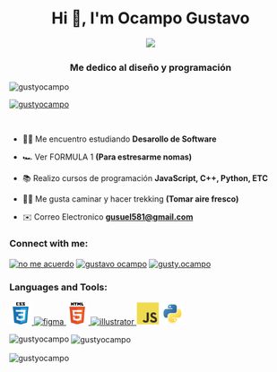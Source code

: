 
<h1 align="center">Hi 👋, I'm Ocampo Gustavo</h1>
<div class="header" align="center">
  <img src="https://media1.giphy.com/media/v1.Y2lkPTc5MGI3NjExczQ1ajgwNDQ3ODg2ZmZxN2I3cWJtcG10aTA0bjh1d3l3OGp4MHZoMyZlcD12MV9pbnRlcm5hbF9naWZfYnlfaWQmY3Q9Zw/qgQUggAC3Pfv687qPC/giphy.gif">
</div>
<h3 align="center">Me dedico al diseño y programación</h3>

<p align="left"> <img src="https://komarev.com/ghpvc/?username=gustyocampo&label=Profile%20views&color=0e75b6&style=flat" alt="gustyocampo" /> </p>

<p align="left"> <a href="https://github.com/ryo-ma/github-profile-trophy"><img src="https://github-profile-trophy.vercel.app/?username=gustyocampo" alt="gustyocampo" /></a> </p>

<p align="left"> <a href="https://twitter.com/" target="blank"><img src="https://img.shields.io/twitter/follow/?logo=twitter&style=for-the-badge" alt="" /></a> </p>

- 👩‍💻 Me encuentro estudiando **Desarollo de Software**

- 🏎️ Ver FORMULA 1 **(Para estresarme nomas)**

- 📚 Realizo cursos de programación **JavaScript, C++, Python, ETC**

- 🚶‍♂️ Me gusta caminar y hacer trekking **(Tomar aire fresco)**

- ✉️ Correo Electronico **gusuel581@gmail.com**

<h3 align="left">Connect with me:</h3>
<p align="left">
<a href="https://twitter.com/no me acuerdo" target="blank"><img align="center" src="https://raw.githubusercontent.com/rahuldkjain/github-profile-readme-generator/master/src/images/icons/Social/twitter.svg" alt="no me acuerdo" height="30" width="40" /></a>
<a href="https://fb.com/gustavo ocampo" target="blank"><img align="center" src="https://raw.githubusercontent.com/rahuldkjain/github-profile-readme-generator/master/src/images/icons/Social/facebook.svg" alt="gustavo ocampo" height="30" width="40" /></a>
<a href="https://instagram.com/gusty.ocampo" target="blank"><img align="center" src="https://raw.githubusercontent.com/rahuldkjain/github-profile-readme-generator/master/src/images/icons/Social/instagram.svg" alt="gusty.ocampo" height="30" width="40" /></a>
</p>

<h3 align="left">Languages and Tools:</h3>
<p align="left"> <a href="https://www.w3schools.com/css/" target="_blank" rel="noreferrer"> <img src="https://raw.githubusercontent.com/devicons/devicon/master/icons/css3/css3-original-wordmark.svg" alt="css3" width="40" height="40"/> </a> <a href="https://www.figma.com/" target="_blank" rel="noreferrer"> <img src="https://www.vectorlogo.zone/logos/figma/figma-icon.svg" alt="figma" width="40" height="40"/> </a> <a href="https://www.w3.org/html/" target="_blank" rel="noreferrer"> <img src="https://raw.githubusercontent.com/devicons/devicon/master/icons/html5/html5-original-wordmark.svg" alt="html5" width="40" height="40"/> </a> <a href="https://www.adobe.com/in/products/illustrator.html" target="_blank" rel="noreferrer"> <img src="https://www.vectorlogo.zone/logos/adobe_illustrator/adobe_illustrator-icon.svg" alt="illustrator" width="40" height="40"/> </a>  <img src="https://raw.githubusercontent.com/devicons/devicon/master/icons/javascript/javascript-original.svg" alt="javascript" width="40" height="40"/> </a> <a href="https://www.photoshop.com/en" target="_blank" rel="noreferrer"> </a> <a href="https://www.python.org" target="_blank" rel="noreferrer"> <img src="https://raw.githubusercontent.com/devicons/devicon/master/icons/python/python-original.svg" alt="python" width="40" height="40"/> </a> </p>

<p><img align="left" src="https://github-readme-stats.vercel.app/api/top-langs?username=gustyocampo&show_icons=true&locale=en&layout=compact" alt="gustyocampo" /></p>

<p>&nbsp;<img align="center" src="https://github-readme-stats.vercel.app/api?username=gustyocampo&show_icons=true&locale=en" alt="gustyocampo" /></p>

<p><img align="center" src="https://github-readme-streak-stats.herokuapp.com/?user=gustyocampo&" alt="gustyocampo" /></p>

<!--
### Hi there 👋
<div class="header" align="center">
  <img src="https://media1.giphy.com/media/v1.Y2lkPTc5MGI3NjExczQ1ajgwNDQ3ODg2ZmZxN2I3cWJtcG10aTA0bjh1d3l3OGp4MHZoMyZlcD12MV9pbnRlcm5hbF9naWZfYnlfaWQmY3Q9Zw/qgQUggAC3Pfv687qPC/giphy.gif">
  <h3>Hola, Soy Ocampo Gustavo</h3>
  <h4>Me dedico al diseño y programación.<br>Me adapto y aprendo rapido.</h4>
</div>

### SOBRE MI
-Me gusta caminar y hacer trekking.🚶‍♂️<br>
-Ver FORMULA 1.🏎️<br>
-Actualmente me encuentro estudiando.📚<br>
-Estoy realizando cursos de progrmación e diseño.📖<br>

### TRABAJO CON...
<div class="logo" align="center" justify-conteent = "space-around">
  <img src="https://cdn.icon-icons.com/icons2/4037/PNG/512/python_brands_icon_256644.png" width="40">
  <img src="https://cdn.icon-icons.com/icons2/4037/PNG/512/html_brands_icon_256597.png" width="40">
  <img src="https://cdn.icon-icons.com/icons2/4037/PNG/512/basic_visual_brands_icon_256601.png" width="40">
  <img src="https://cdn.icon-icons.com/icons2/2098/PNG/512/figma_icon_128866.png" width="40">
  <img src="https://cdn.icon-icons.com/icons2/936/PNG/512/github-logo_icon-icons.com_73546.png" width="40">
</div>

<div class="mystats" align="center">
  [![Anurag's GitHub stats](https://github-readme-stats.vercel.app/api?username=GustyOcampo&theme=dark)](https://github.com/anuraghazra/github-readme-stats)
</div>
-->


<!--
**GustyOcampo/GustyOcampo** is a ✨ _special_ ✨ repository because its `README.md` (this file) appears on your GitHub profile.

Here are some ideas to get you started:

- 🔭 I’m currently working on ...
- 🌱 I’m currently learning ...
- 👯 I’m looking to collaborate on ...
- 🤔 I’m looking for help with ...
- 💬 Ask me about ...
- 📫 How to reach me: ...
- 😄 Pronouns: ...
- ⚡ Fun fact: ...
-->

